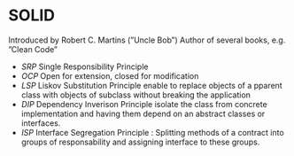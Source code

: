 # SOLID

Introduced by Robert C. Martins (”Uncle Bob”)
Author of several books, e.g. ”Clean Code”

* _SRP_ Single Responsibility Principle
* _OCP_ Open for extension, closed for modification 
* _LSP_ Liskov Substitution Principle enable to replace objects of a pparent class with objects of subclass without breaking the application 
* _DIP_ Dependency Inverison Principle isolate the class from concrete implementation and having them depend on an abstract classes or interfaces.  
* _ISP_ Interface Segregation Principle : Splitting methods of a contract into groups of responsability and assigning interface to these groups. 
